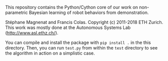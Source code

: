 This repository contains the Python/Cython core of our work on non-parametric Bayesian learning of robot behaviors from demonstration.

Stéphane Magnenat and Francis Colas.
Copyright (c) 2011-2018 ETH Zurich.
This work was mostly done at the Autonomous Systems Lab (http://www.asl.ethz.ch/).

You can compile and install the package with `pip install .` in the this directory.
Then, you can run `test.py` from within the `test` directory to see the algorithm in action on a simplistic case.

